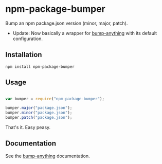 npm-package-bumper
==================

Bump an npm package.json version (minor, major, patch).

* Update: Now basically a wrapper for [bump-anything][] with its default configuration.

## Installation

`npm install npm-package-bumper`

## Usage

```javascript

var bumper = require("npm-package-bumper");

bumper.major("package.json");
bumper.minor("package.json");
bumper.patch("package.json");

```

That's it. Easy peasy.

## Documentation

See the [bump-anything][] documentation.

[bump-anything]: http://github.com/christianbradley/bump-anything